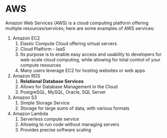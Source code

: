 # AWS
Amazon Web Services (AWS) is a cloud computing platform offering multiple resources/services; here are some examples of AWS services:

1. Amazon EC2
    1. Elastic Compute Cloud offering virtual servers
    2. Cloud Platform - IaaS
    3. Its purpose is to enable easy access and usability to developers for web-scale cloud computing, while allowing for total control of your compute resources
    4. Many users leverage EC2 for hosting websites or web apps
2. Amazon RDS
    1. ****Relational Database Services****
    2. Allows for Database Management in the Cloud
    3. PostgreSQL, MySQL, Oracle, SQL Server
3. Amazon S3
    1. Simple Storage Service
    2. Storage for large sums of data, with various formats
4. Amazon Lambda
    1. Serverless compute service
    2. Allowing to run code without managing servers 
    3. Provides precise software scaling

